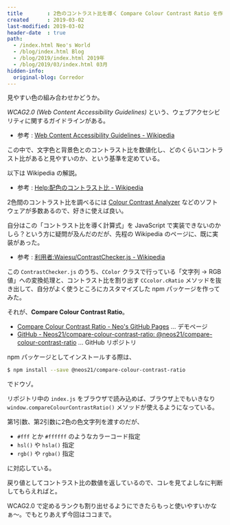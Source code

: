 ```yaml
---
title        : 2色のコントラスト比を導く Compare Colour Contrast Ratio を作ってみた
created      : 2019-03-02
last-modified: 2019-03-02
header-date  : true
path:
  - /index.html Neo's World
  - /blog/index.html Blog
  - /blog/2019/index.html 2019年
  - /blog/2019/03/index.html 03月
hidden-info:
  original-blog: Corredor
---
```


見やすい色の組み合わせかどうか。

*WCAG2.0 (Web Content Accessibility Guidelines)* という、ウェブアクセシビリティに関するガイドラインがある。

- 参考 : [Web Content Accessibility Guidelines - Wikipedia](https://ja.wikipedia.org/wiki/Web_Content_Accessibility_Guidelines)

この中で、文字色と背景色とのコントラスト比を数値化し、どのくらいコントラスト比があると見やすいのか、という基準を定めている。

以下は Wikipedia の解説。

- 参考 : [Help:配色のコントラスト比 - Wikipedia](https://ja.wikipedia.org/wiki/Help:%E9%85%8D%E8%89%B2%E3%81%AE%E3%82%B3%E3%83%B3%E3%83%88%E3%83%A9%E3%82%B9%E3%83%88%E6%AF%94)

2色間のコントラスト比を調べるには [Colour Contrast Analyzer](https://developer.paciellogroup.com/resources/contrastanalyser/) などのソフトウェアが多数あるので、好きに使えば良い。

自分はこの「コントラスト比を導く計算式」を JavaScript で実装できないのかしら？という方に疑問が及んだのだが、先程の Wikipedia のページに、既に実装があった。

- 参考 : [利用者:Waiesu/ContrastChecker.js - Wikipedia](https://ja.wikipedia.org/wiki/%E5%88%A9%E7%94%A8%E8%80%85:Waiesu/ContrastChecker.js)

この `ContrastChecker.js` のうち、`CColor` クラスで行っている「文字列 → RGB 値」への変換処理と、コントラスト比を割り出す `CCcolor.cRatio` メソッドを抜き出して、自分がよく使うところにカスタマイズした npm パッケージを作ってみた。

それが、**Compare Colour Contrast Ratio**。

- [Compare Colour Contrast Ratio - Neo's GitHub Pages](https://neos21.github.io/compare-colour-contrast-ratio/) … デモページ
- [GitHub - Neos21/compare-colour-contrast-ratio: @neos21/compare-colour-contrast-ratio](https://github.com/Neos21/compare-colour-contrast-ratio) … GitHub リポジトリ

npm パッケージとしてインストールする際は、

```bash
$ npm install --save @neos21/compare-colour-contrast-ratio
```

でドウゾ。

リポジトリ中の `index.js` をブラウザで読み込めば、ブラウザ上でもいきなり `window.compareColourContrastRatio()` メソッドが使えるようになっている。

第1引数、第2引数に2色の色文字列を渡すのだが、

- `#fff` とか `#ffffff` のようなカラーコード指定
- `hsl()` や `hsla()` 指定
- `rgb()` や `rgba()` 指定

に対応している。

戻り値としてコントラスト比の数値を返しているので、コレを見てよしなに判断してもらえればと。

WCAG2.0 で定めるランクも割り出せるようにできたらもっと使いやすいかなぁ〜。でもとりあえず今回はココまで。
